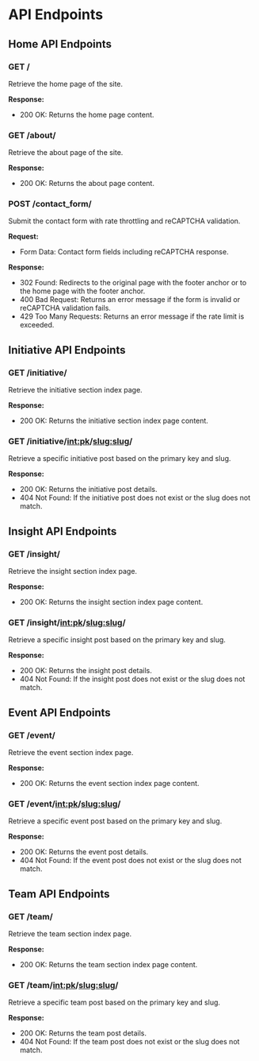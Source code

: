 # API Endpoints

## Home API Endpoints

### GET /
Retrieve the home page of the site.

**Response:**
- 200 OK: Returns the home page content.

### GET /about/
Retrieve the about page of the site.

**Response:**
- 200 OK: Returns the about page content.

### POST /contact_form/
Submit the contact form with rate throttling and reCAPTCHA validation.

**Request:**
- Form Data: Contact form fields including reCAPTCHA response.

**Response:**
- 302 Found: Redirects to the original page with the footer anchor or to the home page with the footer anchor.
- 400 Bad Request: Returns an error message if the form is invalid or reCAPTCHA validation fails.
- 429 Too Many Requests: Returns an error message if the rate limit is exceeded.

## Initiative API Endpoints

### GET /initiative/
Retrieve the initiative section index page.

**Response:**
- 200 OK: Returns the initiative section index page content.

### GET /initiative/<int:pk>/<slug:slug>/
Retrieve a specific initiative post based on the primary key and slug.

**Response:**
- 200 OK: Returns the initiative post details.
- 404 Not Found: If the initiative post does not exist or the slug does not match.

## Insight API Endpoints

### GET /insight/
Retrieve the insight section index page.

**Response:**
- 200 OK: Returns the insight section index page content.

### GET /insight/<int:pk>/<slug:slug>/
Retrieve a specific insight post based on the primary key and slug.

**Response:**
- 200 OK: Returns the insight post details.
- 404 Not Found: If the insight post does not exist or the slug does not match.

## Event API Endpoints

### GET /event/
Retrieve the event section index page.

**Response:**
- 200 OK: Returns the event section index page content.

### GET /event/<int:pk>/<slug:slug>/
Retrieve a specific event post based on the primary key and slug.

**Response:**
- 200 OK: Returns the event post details.
- 404 Not Found: If the event post does not exist or the slug does not match.


## Team API Endpoints

### GET /team/
Retrieve the team section index page.

**Response:**
- 200 OK: Returns the team section index page content.

### GET /team/<int:pk>/<slug:slug>/
Retrieve a specific team post based on the primary key and slug.

**Response:**
- 200 OK: Returns the team post details.
- 404 Not Found: If the team post does not exist or the slug does not match.
